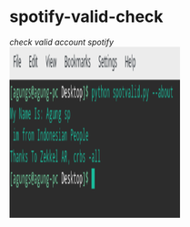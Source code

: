 # spotify-valid-check
*check valid account spotify*<br>
<img src="images/about.png" width="300" height="300">

